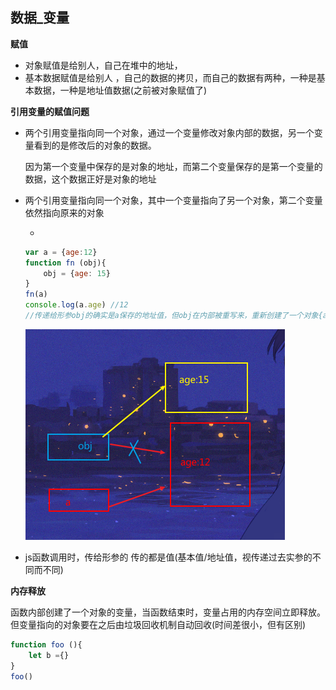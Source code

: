 ## 数据_变量

 **赋值**

- 对象赋值是给别人，自己在堆中的地址，
- 基本数据赋值是给别人 ，自己的数据的拷贝，而自己的数据有两种，一种是基本数据，一种是地址值数据(之前被对象赋值了)

**引用变量的赋值问题**

- 两个引用变量指向同一个对象，通过一个变量修改对象内部的数据，另一个变量看到的是修改后的对象的数据。

  因为第一个变量中保存的是对象的地址，而第二个变量保存的是第一个变量的数据，这个数据正好是对象的地址

- 两个引用变量指向同一个对象，其中一个变量指向了另一个对象，第二个变量依然指向原来的对象

  - 

    ```js
    var a = {age:12}
    function fn (obj){
        obj = {age: 15}
    }
    fn(a)
    console.log(a.age) //12
    //传递给形参obj的确实是a保存的地址值，但obj在内部被重写来，重新创建了一个对象{age：15}，并指向它，obj现在和{age:12}没有关系
    ```

    ![1647920966105](assets/1647920966105.png)

- js函数调用时，传给形参的  传的都是值(基本值/地址值，视传递过去实参的不同而不同)

**内存释放**

函数内部创建了一个对象的变量，当函数结束时，变量占用的内存空间立即释放。但变量指向的对象要在之后由垃圾回收机制自动回收(时间差很小，但有区别)

```js
function foo (){
    let b ={}
}
foo()
```



 